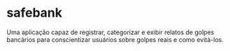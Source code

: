 # safebank
Uma aplicação capaz de registrar, categorizar e exibir relatos de golpes bancários para conscientizar usuários sobre golpes reais e como evitá-los.
